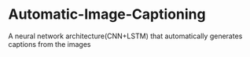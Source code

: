 # Automatic-Image-Captioning
A neural network architecture(CNN+LSTM) that automatically generates captions from the images
